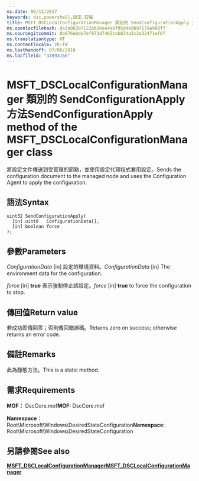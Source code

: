 ```yaml
---
ms.date: 06/12/2017
keywords: dsc,powershell,設定,安裝
title: MSFT_DSCLocalConfigurationManager 類別的 SendConfigurationApply 方法
ms.openlocfilehash: da3a08307122ab38ee4a6fd5d4a9b97579a988f7
ms.sourcegitcommit: 8b076ebde7ef971d7465bab834a3c2a32471ef6f
ms.translationtype: HT
ms.contentlocale: zh-TW
ms.lasthandoff: 07/06/2018
ms.locfileid: "37893166"
---
```

# <a name="sendconfigurationapply-method-of-the-msftdsclocalconfigurationmanager-class"></a><span data-ttu-id="158bc-103">MSFT_DSCLocalConfigurationManager 類別的 SendConfigurationApply 方法</span><span class="sxs-lookup"><span data-stu-id="158bc-103">SendConfigurationApply method of the MSFT_DSCLocalConfigurationManager class</span></span>

<span data-ttu-id="158bc-104">將設定文件傳送到受管理的節點，並使用設定代理程式套用設定。</span><span class="sxs-lookup"><span data-stu-id="158bc-104">Sends the configuration document to the managed node and uses the Configuration Agent to apply the configuration.</span></span>

## <a name="syntax"></a><span data-ttu-id="158bc-105">語法</span><span class="sxs-lookup"><span data-stu-id="158bc-105">Syntax</span></span>

```mof
uint32 SendConfigurationApply(
  [in] uint8   ConfigurationData[],
  [in] boolean force
);
```

## <a name="parameters"></a><span data-ttu-id="158bc-106">參數</span><span class="sxs-lookup"><span data-stu-id="158bc-106">Parameters</span></span>

<span data-ttu-id="158bc-107">*ConfigurationData* \[in\] 設定的環境資料。</span><span class="sxs-lookup"><span data-stu-id="158bc-107">*ConfigurationData* \[in\] The environment data for the configuration.</span></span>

<span data-ttu-id="158bc-108">*force* \[in\] **true** 表示強制停止該設定。</span><span class="sxs-lookup"><span data-stu-id="158bc-108">*force* \[in\] **true** to force the configuration to stop.</span></span>

## <a name="return-value"></a><span data-ttu-id="158bc-109">傳回值</span><span class="sxs-lookup"><span data-stu-id="158bc-109">Return value</span></span>

<span data-ttu-id="158bc-110">若成功即傳回零；否則傳回錯誤碼。</span><span class="sxs-lookup"><span data-stu-id="158bc-110">Returns zero on success; otherwise returns an error code.</span></span>

## <a name="remarks"></a><span data-ttu-id="158bc-111">備註</span><span class="sxs-lookup"><span data-stu-id="158bc-111">Remarks</span></span>

<span data-ttu-id="158bc-112">此為靜態方法。</span><span class="sxs-lookup"><span data-stu-id="158bc-112">This is a static method.</span></span>

## <a name="requirements"></a><span data-ttu-id="158bc-113">需求</span><span class="sxs-lookup"><span data-stu-id="158bc-113">Requirements</span></span>

<span data-ttu-id="158bc-114">**MOF：** DscCore.mof</span><span class="sxs-lookup"><span data-stu-id="158bc-114">**MOF:** DscCore.mof</span></span>

<span data-ttu-id="158bc-115">**Namespace**：Root\Microsoft\Windows\DesiredStateConfiguration</span><span class="sxs-lookup"><span data-stu-id="158bc-115">**Namespace**: Root\Microsoft\Windows\DesiredStateConfiguration</span></span>

## <a name="see-also"></a><span data-ttu-id="158bc-116">另請參閱</span><span class="sxs-lookup"><span data-stu-id="158bc-116">See also</span></span>

[<span data-ttu-id="158bc-117">**MSFT_DSCLocalConfigurationManager**</span><span class="sxs-lookup"><span data-stu-id="158bc-117">**MSFT_DSCLocalConfigurationManager**</span></span>](msft-dsclocalconfigurationmanager.md)